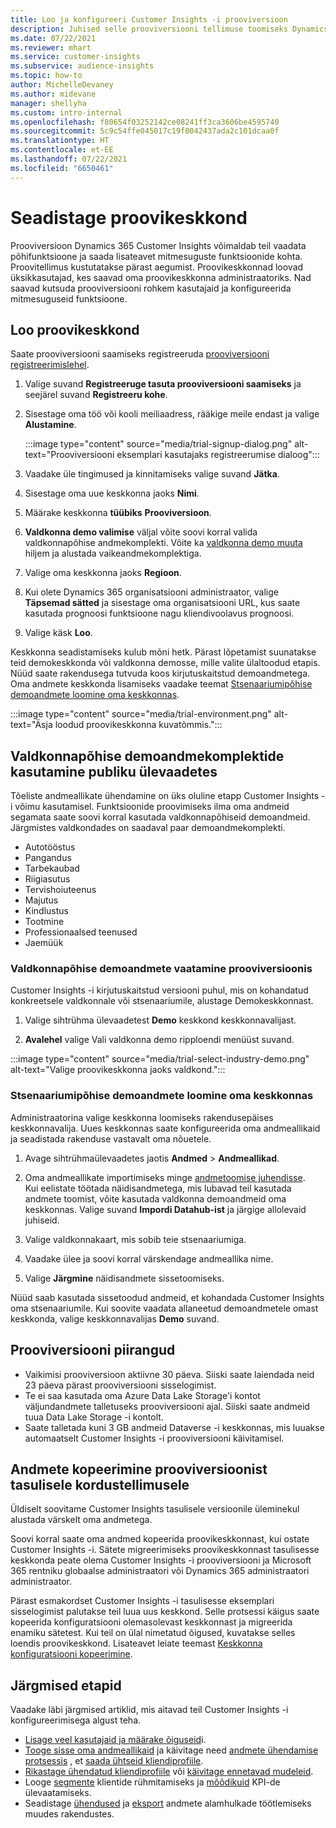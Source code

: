 ```yaml
---
title: Loo ja konfigureeri Customer Insights -i prooviversioon
description: Juhised selle prooviversiooni tellimuse toomiseks Dynamics 365 Customer Insights -i ja konfigureerimiseks.
ms.date: 07/22/2021
ms.reviewer: mhart
ms.service: customer-insights
ms.subservice: audience-insights
ms.topic: how-to
author: MichelleDevaney
ms.author: midevane
manager: shellyha
ms.custom: intro-internal
ms.openlocfilehash: f80654f03252142ce08241ff3ca3606be4595740
ms.sourcegitcommit: 5c9c54ffe045017c19f0042437ada2c101dcaa0f
ms.translationtype: HT
ms.contentlocale: et-EE
ms.lasthandoff: 07/22/2021
ms.locfileid: "6650461"
---
```

# <a name="set-up-a-trial-environment"></a>Seadistage proovikeskkond 

Prooviversioon Dynamics 365 Customer Insights võimaldab teil vaadata põhifunktsioone ja saada lisateavet mitmesuguste funktsioonide kohta. Proovitellimus kustutatakse pärast aegumist. Proovikeskkonnad loovad üksikkasutajad, kes saavad oma proovikeskkonna administraatoriks. Nad saavad kutsuda prooviversiooni rohkem kasutajaid ja konfigureerida mitmesuguseid funktsioone.

## <a name="create-a-trial-environment"></a>Loo proovikeskkond

Saate prooviversiooni saamiseks registreeruda [prooviversiooni registreerimislehel](https://dynamics.microsoft.com/get-started/free-trial/?appname=customerinsights). 

1. Valige suvand **Registreeruge tasuta prooviversiooni saamiseks** ja seejärel suvand **Registreeru kohe**.

1. Sisestage oma töö või kooli meiliaadress, rääkige meile endast ja valige **Alustamine**.

   :::image type="content" source="media/trial-signup-dialog.png" alt-text="Prooviversiooni eksemplari kasutajaks registreerumise dialoog":::

1. Vaadake üle tingimused ja kinnitamiseks valige suvand **Jätka**.

1. Sisestage oma uue keskkonna jaoks **Nimi**. 

1. Määrake keskkonna **tüübiks** **Prooviversioon**.

1. **Valdkonna demo valimise** väljal võite soovi korral valida valdkonnapõhise andmekomplekti. Võite ka [valdkonna demo muuta](#use-industry-specific-demo-data-sets-in-audience-insights) hiljem ja alustada vaikeandmekomplektiga.

1. Valige oma keskkonna jaoks **Regioon**.

1. Kui olete Dynamics 365 organisatsiooni administraator, valige **Täpsemad sätted** ja sisestage oma organisatsiooni URL, kus saate kasutada prognoosi funktsioone nagu kliendivoolavus prognoosi. 

1. Valige käsk **Loo**. 

Keskkonna seadistamiseks kulub mõni hetk. Pärast lõpetamist suunatakse teid demokeskkonda või valdkonna demosse, mille valite ülaltoodud etapis. Nüüd saate rakendusega tutvuda koos kirjutuskaitstud demoandmetega. Oma andmete keskkonda lisamiseks vaadake teemat [Stsenaariumipõhise demoandmete loomine oma keskkonnas](#create-scenario-specific-demo-data-in-your-own-environment).

:::image type="content" source="media/trial-environment.png" alt-text="Äsja loodud proovikeskkonna kuvatõmmis.":::

## <a name="use-industry-specific-demo-data-sets-in-audience-insights"></a>Valdkonnapõhise demoandmekomplektide kasutamine publiku ülevaadetes

Tõeliste andmeallikate ühendamine on üks oluline etapp Customer Insights -i võimu kasutamisel. Funktsioonide proovimiseks ilma oma andmeid segamata saate soovi korral kasutada valdkonnapõhiseid demoandmeid. Järgmistes valdkondades on saadaval paar demoandmekomplekti. 

-   Autotööstus
-   Pangandus
-   Tarbekaubad
-   Riigiasutus
-   Tervishoiuteenus
-   Majutus
-   Kindlustus
-   Tootmine
-   Professionaalsed teenused
-   Jaemüük

### <a name="see-industry-specific-demo-data-in-trials"></a>Valdkonnapõhise demoandmete vaatamine prooviversioonis

Customer Insights -i kirjutuskaitstud versiooni puhul, mis on kohandatud konkreetsele valdkonnale või stsenaariumile, alustage Demokeskkonnast. 
 
1.  Valige sihtrühma ülevaadetest **Demo** keskkond keskkonnavalijast.

2.  **Avalehel** valige Vali valdkonna demo ripploendi menüüst suvand.

:::image type="content" source="media/trial-select-industry-demo.png" alt-text="Valige proovikeskkonna jaoks valdkond.":::

### <a name="create-scenario-specific-demo-data-in-your-own-environment"></a>Stsenaariumipõhise demoandmete loomine oma keskkonnas

Administraatorina valige keskkonna loomiseks rakendusepäises keskkonnavalija. Uues keskkonnas saate konfigureerida oma andmeallikaid ja seadistada rakenduse vastavalt oma nõuetele. 

1.  Avage sihtrühmaülevaadetes jaotis **Andmed** > **Andmeallikad**.

2.  Oma andmeallikate importimiseks minge [andmetoomise juhendisse](data-sources.md).     
   Kui eelistate töötada näidisandmetega, mis lubavad teil kasutada andmete toomist, võite kasutada valdkonna demoandmeid oma keskkonnas. Valige suvand **Impordi Datahub-ist** ja järgige allolevaid juhiseid.

3.  Valige valdkonnakaart, mis sobib teie stsenaariumiga. 

4.  Vaadake ülee ja soovi korral värskendage andmeallika nime. 

5.  Valige **Järgmine** näidisandmete sissetoomiseks. 

Nüüd saab kasutada sissetoodud andmeid, et kohandada Customer Insights oma stsenaariumile. Kui soovite vaadata allaneetud demoandmetele omast keskkonda, valige keskkonnavalijas **<Industry> Demo** suvand.

## <a name="limitations-in-trials"></a>Prooviversiooni piirangud

- Vaikimisi prooviversioon aktiivne 30 päeva. Siiski saate laiendada neid 23 päeva pärast prooviversiooni sisselogimist.
- Te ei saa kasutada oma Azure Data Lake Storage'i kontot väljundandmete talletuseks prooviversiooni ajal. Siiski saate andmeid tuua Data Lake Storage -i kontolt.
- Saate talletada kuni 3 GB andmeid Dataverse -i keskkonnas, mis luuakse automaatselt Customer Insights -i prooviversiooni käivitamisel.

## <a name="copy-data-from-a-trial-to-a-paid-subscription"></a>Andmete kopeerimine prooviversioonist tasulisele kordustellimusele

Üldiselt soovitame Customer Insights tasulisele versioonile üleminekul alustada värskelt oma andmetega. 

Soovi korral saate oma andmed kopeerida proovikeskkonnast, kui ostate Customer Insights -i. Sätete migreerimiseks proovikeskkonnast tasulisesse keskkonda peate olema Customer Insights -i prooviversiooni ja Microsoft 365 rentniku globaalse administraatori või Dynamics 365 administraatori administraator. 

Pärast esmakordset Customer Insights -i tasulisesse eksemplari sisselogimist palutakse teil luua uus keskkond. Selle protsessi käigus saate kopeerida konfiguratsiooni olemasolevast keskkonnast ja migreerida enamiku sätetest. Kui teil on ülal nimetatud õigused, kuvatakse selles loendis proovikeskkond. Lisateavet leiate teemast [Keskkonna konfiguratsiooni kopeerimine](manage-environments.md#copy-the-environment-configuration).

## <a name="next-steps"></a>Järgmised etapid

Vaadake läbi järgmised artiklid, mis aitavad teil Customer Insights -i konfigureerimisega algust teha. 

- [Lisage veel kasutajaid ja määrake õiguseid](permissions.md)i.
- [Tooge sisse oma andmeallikaid](data-sources.md) ja käivitage need [andmete ühendamise protsessis](data-unification.md) , et [saada ühtseid kliendiprofiile](customer-profiles.md).
- [Rikastage ühendatud kliendiprofiile](enrichment-hub.md) või [käivitage ennetavad mudeleid](predictions-overview.md).
- Looge [segmente](segments.md) klientide rühmitamiseks ja [mõõdikuid](measures.md) KPI-de ülevaatamiseks.
- Seadistage [ühendused](connections.md) ja [eksport](export-destinations.md) andmete alamhulkade töötlemiseks muudes rakendustes.